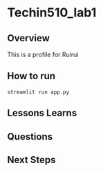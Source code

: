 # Techin510_lab1

## Overview

This is a profile for Ruirui

## How to run

```
streamlit run app.py
```

## Lessons Learns

## Questions

## Next Steps